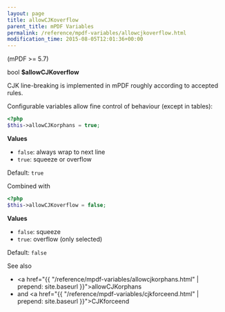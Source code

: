```yaml
---
layout: page
title: allowCJKoverflow
parent_title: mPDF Variables
permalink: /reference/mpdf-variables/allowcjkoverflow.html
modification_time: 2015-08-05T12:01:36+00:00
---
```


(mPDF >= 5.7)

bool **$allowCJKoverflow**

CJK line-breaking is implemented in mPDF roughly according to accepted rules.

Configurable variables allow fine control of behaviour (except in tables):

```php
<?php
$this->allowCJKorphans = true;
```

**Values**
 * `false`: always wrap to next line
 * `true`: squeeze or overflow

Default: `true`

Combined with

```php
<?php
$this->allowCJKoverflow = false;
```

**Values**

 * `false`: squeeze
 * `true`: overflow (only selected)

Default: `false`

See also 
* <a href="{{ "/reference/mpdf-variables/allowcjkorphans.html" | prepend: site.baseurl }}">allowCJKorphans</a> 
* and <a href="{{ "/reference/mpdf-variables/cjkforceend.html" | prepend: site.baseurl }}">CJKforceend </a>

